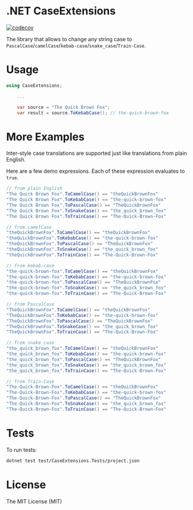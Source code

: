# .NET CaseExtensions

[![codecov](https://codecov.io/gh/vad3x/case-extensions/branch/master/graph/badge.svg?token=XaDyFQOpKn)](https://codecov.io/gh/vad3x/case-extensions)

The library that allows to change any string case to `PascalCase`/`camelCase`/`kebab-case`/`snake_case`/`Train-Case`.

# Usage

```csharp
using CaseExtensions;

    ...

    var source = "The Quick Brown Fox";
    var result = source.ToKebabCase(); // the-quick-brown-fox
```

# More Examples

Inter-style case translations are supported just like translations from plain English.

Here are a few demo expressions. Each of these expression evaluates to `true`.

```csharp
// from plain English
"The Quick Brown Fox".ToCamelCase() == "theQuickBrownFox"
"The Quick Brown Fox".ToKebabCase() == "the-quick-brown-fox"
"The Quick Brown Fox".ToPascalCase() == "TheQuickBrownFox"
"The Quick Brown Fox".ToSnakeCase() == "the_quick_brown_fox"
"The Quick Brown Fox".ToTrainCase() == "The-Quick-Brown-Fox"

// from camelCase
"theQuickBrownFox".ToCamelCase() == "theQuickBrownFox"
"theQuickBrownFox".ToKebabCase() == "the-quick-brown-fox"
"theQuickBrownFox".ToPascalCase() == "TheQuickBrownFox"
"theQuickBrownFox".ToSnakeCase() == "the_quick_brown_fox"
"theQuickBrownFox".ToTrainCase() == "The-Quick-Brown-Fox"

// from kebab-case
"the-quick-brown-fox".ToCamelCase() == "theQuickBrownFox"
"the-quick-brown-fox".ToKebabCase() == "the-quick-brown-fox"
"the-quick-brown-fox".ToPascalCase() == "TheQuickBrownFox"
"the-quick-brown-fox".ToSnakeCase() == "the_quick_brown_fox"
"the-quick-brown-fox".ToTrainCase() == "The-Quick-Brown-Fox"

// from PascalCase
"TheQuickBrownFox".ToCamelCase() == "theQuickBrownFox"
"TheQuickBrownFox".ToKebabCase() == "the-quick-brown-fox"
"TheQuickBrownFox".ToPascalCase() == "TheQuickBrownFox"
"TheQuickBrownFox".ToSnakeCase() == "the_quick_brown_fox"
"TheQuickBrownFox".ToTrainCase() == "The-Quick-Brown-Fox"

// from snake_case
"the_quick_brown_fox".ToCamelCase() == "theQuickBrownFox"
"the_quick_brown_fox".ToKebabCase() == "the-quick-brown-fox"
"the_quick_brown_fox".ToPascalCase() == "TheQuickBrownFox"
"the_quick_brown_fox".ToSnakeCase() == "the_quick_brown_fox"
"the_quick_brown_fox".ToTrainCase() == "The-Quick-Brown-Fox"

// from Train-Case
"The-Quick-Brown-Fox".ToCamelCase() == "theQuickBrownFox"
"The-Quick-Brown-Fox".ToKebabCase() == "the-quick-brown-fox"
"The-Quick-Brown-Fox".ToPascalCase() == "TheQuickBrownFox"
"The-Quick-Brown-Fox".ToSnakeCase() == "the_quick_brown_fox"
"The-Quick-Brown-Fox".ToTrainCase() == "The-Quick-Brown-Fox"
```

# Tests

To run tests:

```sh
dotnet test test/CaseExtensions.Tests/project.json
```

# License

The MIT License (MIT)
